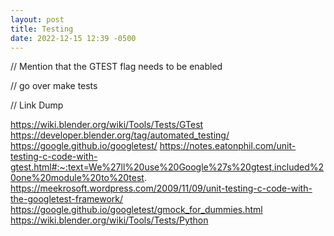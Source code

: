 ```yaml
---
layout: post
title: Testing
date: 2022-12-15 12:39 -0500
---
```


// Mention that the GTEST flag needs to be enabled

// go over make tests

// Link Dump

https://wiki.blender.org/wiki/Tools/Tests/GTest
https://developer.blender.org/tag/automated_testing/
https://google.github.io/googletest/
https://notes.eatonphil.com/unit-testing-c-code-with-gtest.html#:~:text=We%27ll%20use%20Google%27s%20gtest,included%20one%20module%20to%20test.
https://meekrosoft.wordpress.com/2009/11/09/unit-testing-c-code-with-the-googletest-framework/
https://google.github.io/googletest/gmock_for_dummies.html
https://wiki.blender.org/wiki/Tools/Tests/Python

